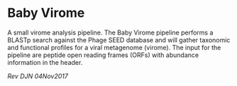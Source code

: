 # Baby Virome

A small virome analysis pipeline. The Baby Virome pipeline performs a BLASTp search against the Phage SEED database and will gather taxonomic and functional profiles for a viral metagenome (virome). The input for the pipeline are peptide open reading frames (ORFs) with abundance information in the header.

*Rev DJN 04Nov2017*
